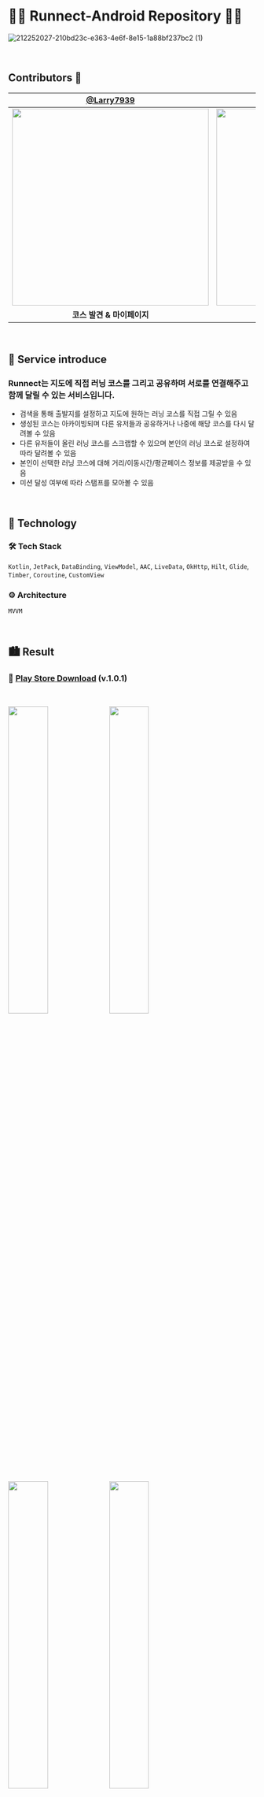  # <b>🏃🏻 Runnect-Android Repository 🏃🏼</b>

![212252027-210bd23c-e363-4e6f-8e15-1a88bf237bc2 (1)](https://user-images.githubusercontent.com/89737271/216818552-9f9c5e62-b6cb-4128-ab6e-99600493b9a8.png)

<br>



## Contributors 💛
| [@Larry7939](https://github.com/Larry7939) | [@unam98](https://github.com/unam98) |
| :---: | :---: |
|<img width="400" src="https://github.com/Runnect/Runnect-Android/assets/89737271/29aa0044-0653-4573-9957-ddd46090a7fc.jpg">|<img width="400" src="https://github.com/Runnect/Runnect-Android/assets/89737271/58992dce-d7b6-4e33-9d9c-279d5a3a0ef1.jpg">|
|**코스 발견 & 마이페이지**|**코스 그리기 & 보관함**|

<br>

<h2 id="0.5">
    <b>💁 Service introduce</b>
</h2>

### Runnect는 지도에 직접 러닝 코스를 그리고 공유하며 서로를 연결해주고 함께 달릴 수 있는 서비스입니다. 

-   검색을 통해 출발지를 설정하고 지도에 원하는 러닝 코스를 직접 그릴 수 있음
-   생성된 코스는 아카이빙되며 다른 유저들과 공유하거나 나중에 해당 코스를 다시 달려볼 수 있음
-   다른 유저들이 올린 러닝 코스를 스크랩할 수 있으며 본인의 러닝 코스로 설정하여 따라 달려볼 수 있음  
-   본인이 선택한 러닝 코스에 대해 거리/이동시간/평균페이스 정보를 제공받을 수 있음
-   미션 달성 여부에 따라 스탬프를 모아볼 수 있음

<br>

<h2 id="2">🚀 Technology</h2>

### 🛠 Tech Stack

`Kotlin`, `JetPack`, `DataBinding`, `ViewModel`, `AAC`, `LiveData`, `OkHttp`, `Hilt`, `Glide`, `Timber`, `Coroutine`, `CustomView`

### ⚙️ Architecture

`MVVM`

<br>

<h2 id="3">🏙 Result</h2>

### 🎉 [Play Store Download](https://play.google.com/store/apps/details?id=com.runnect.runnect&hl=ko) (v.1.0.1)

<br>

<p float="left">  
<img width="40%" src="https://github.com/Runnect/Runnect-Android/assets/89737271/7e268e3b-ef70-410f-9331-aa50874da7ab.jpg">

<img width="40%" src="https://github.com/Runnect/Runnect-Android/assets/89737271/7cb3751a-b7f0-4c73-953c-514cad2141aa.jpg">
</p>
<p float="left">  
<img width="40%" src="https://github.com/Runnect/Runnect-Android/assets/89737271/f2f683bc-c9d2-4290-9e03-060f2b27b0e3.jpg">

<img width="40%" src="https://github.com/Runnect/Runnect-Android/assets/89737271/5c8a226a-00d8-4d99-87af-17e2f238600b.jpg">
</p>
<p float="left">  
<img width="40%" src="https://github.com/Runnect/Runnect-Android/assets/89737271/d209791c-9c17-471c-b141-0f086ed6517f.jpg">

<img width="40%" src="https://github.com/Runnect/Runnect-Android/assets/89737271/f1c6bc3b-0d45-4f1f-9f8c-74b5fdc8e2ef.jpg">
</p>

<p float="left">  
<img width="40%" src="https://github.com/Runnect/Runnect-Android/assets/89737271/7754f0d4-bad7-4399-a3ad-e62ea22f77f6.jpg">

<img width="40%" src="https://github.com/Runnect/Runnect-Android/assets/89737271/0ccbb55d-e871-4c20-891f-a2a5f6bcac49.jpg">
</p>

<p float="left">  
<img width="40%" src="https://github.com/Runnect/Runnect-Android/assets/89737271/71ef4384-0632-46ae-b765-45fe4c7fc730.jpg">

<img width="40%" src="https://github.com/Runnect/Runnect-Android/assets/89737271/dc7f279b-4a6b-4e75-b3eb-979d1d7ae82e.jpg">
</p>

<p float="left">  
<img width="40%" src="https://github.com/Runnect/Runnect-Android/assets/89737271/861ad768-570e-43c1-8cab-cd26a46b13ab.jpg">

<img width="40%" src="https://github.com/Runnect/Runnect-Android/assets/89737271/e8566a6e-0257-412b-b770-0e37e1edd1b1.jpg">
</p>

<p float="left">  
<img width="40%" src="https://github.com/Runnect/Runnect-Android/assets/89737271/66ffac66-9d0a-4bcf-a06b-534283405e4b.jpg">
 
<img width="40%" src="https://github.com/Runnect/Runnect-Android/assets/89737271/5c47b594-6f82-444b-9258-ce0882f26fa6.jpg">
</p>
